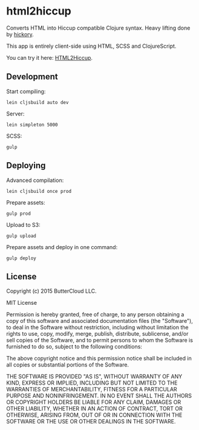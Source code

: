 # html2hiccup

Converts HTML into Hiccup compatible Clojure syntax. Heavy lifting done by [hickory](https://github.com/davidsantiago/hickory).

This app is entirely client-side using HTML, SCSS and ClojureScript.

You can try it here: [HTML2Hiccup](http://html2hiccup.buttercloud.com).

## Development

Start compiling:

    lein cljsbuild auto dev

Server:

    lein simpleton 5000

SCSS:

    gulp

## Deploying

Advanced compilation:

    lein cljsbuild once prod

Prepare assets:

    gulp prod

Upload to S3:

    gulp upload

Prepare assets and deploy in one command:

    gulp deploy

## License

Copyright (c) 2015 ButterCloud LLC.

MIT License

Permission is hereby granted, free of charge, to any person obtaining a copy of this software and associated documentation files (the "Software"), to deal in the Software without restriction, including without limitation the rights to use, copy, modify, merge, publish, distribute, sublicense, and/or sell copies of the Software, and to permit persons to whom the Software is furnished to do so, subject to the following conditions:

The above copyright notice and this permission notice shall be included in all copies or substantial portions of the Software.

THE SOFTWARE IS PROVIDED "AS IS", WITHOUT WARRANTY OF ANY KIND, EXPRESS OR IMPLIED, INCLUDING BUT NOT LIMITED TO THE WARRANTIES OF MERCHANTABILITY, FITNESS FOR A PARTICULAR PURPOSE AND NONINFRINGEMENT. IN NO EVENT SHALL THE AUTHORS OR COPYRIGHT HOLDERS BE LIABLE FOR ANY CLAIM, DAMAGES OR OTHER LIABILITY, WHETHER IN AN ACTION OF CONTRACT, TORT OR OTHERWISE, ARISING FROM, OUT OF OR IN CONNECTION WITH THE SOFTWARE OR THE USE OR OTHER DEALINGS IN THE SOFTWARE.
